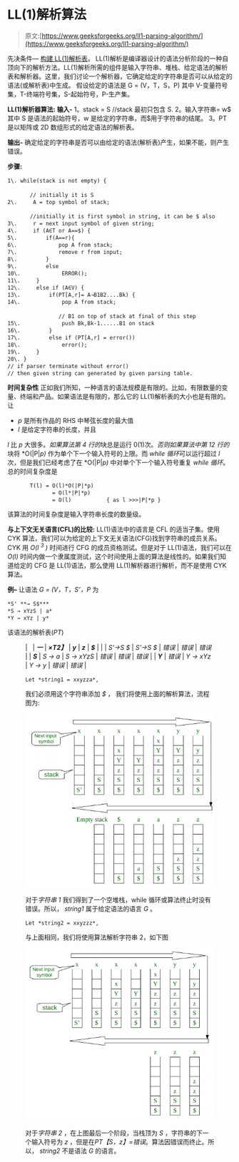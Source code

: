 # LL(1)解析算法

> 原文:[https://www.geeksforgeeks.org/ll1-parsing-algorithm/](https://www.geeksforgeeks.org/ll1-parsing-algorithm/)

先决条件— [构建 LL(1)解析表](https://www.geeksforgeeks.org/construction-of-ll1-parsing-table/)。
LL(1)解析是编译器设计的语法分析阶段的一种自顶向下的解析方法。LL(1)解析所需的组件是输入字符串、堆栈、给定语法的解析表和解析器。这里，我们讨论一个解析器，它确定给定的字符串是否可以从给定的语法(或解析表)中生成。
假设给定的语法是 G = (V，T，S，P)
其中 V-变量符号集，T-终端符号集，S-起始符号，P-生产集。

**LL(1)解析器算法:**
**输入-** 1。stack = S //stack 最初只包含 S.
2。输入字符串= w$
其中 S 是语法的起始符号，w 是给定的字符串，而$用于字符串的结尾。
3。PT 是以矩阵或 2D 数组形式的给定语法的解析表。

**输出-** 确定给定的字符串是否可以由给定的语法(解析表)产生，如果不能，则产生错误。

**步骤:**

```
1\. while(stack is not empty) {

       // initially it is S
2\.     A = top symbol of stack;  

       //initially it is first symbol in string, it can be $ also
3\.     r = next input symbol of given string; 
4\.     if (A∈T or A==$) {
5\.         if(A==r){
6\.             pop A from stack;
7\.             remove r from input;
8\.         }
9\.         else
10\.             ERROR();
11\.     }
12\.     else if (A∈V) {
13\.         if(PT[A,r]= A⇢B1B2....Bk) {
14\.             pop A from stack;

                // B1 on top of stack at final of this step
15\.             push Bk,Bk-1......B1 on stack  
16\.         }
17\.         else if (PT[A,r] = error())
18\.             error();
19\.     }
20\. } 
// if parser terminate without error() 
// then given string can generated by given parsing table.
```

**时间复杂性**
正如我们所知，一种语言的语法规模是有限的。比如，有限数量的变量、终端和产品。如果语法是有限的，那么它的 LL(1)解析表的大小也是有限的。让

*   *p* 是所有作品的 RHS 中琴弦长度的最大值
*   *l* 是给定字符串的长度，并且

*l* 比 *p* 大很多。*如果算法第 4 行的*块总是运行 0(1)次。*否则如果算法中第 12 行的*块将 *O(|P|*p)* 作为单个下一个输入符号的上限。而 *while 循环*可以运行超过 *l* 次，但是我们已经考虑了在 *O(|P|*p)* 中对单个下一个输入符号重复 *while 循环*。总的时间复杂度是

```
       T(l) = O(l)*O(|P|*p)
              = O(l*|P|*p)
              = O(l)           { as l >>>|P|*p }
```

该算法的时间复杂度是输入字符串长度的数量级。

**与上下文无关语言(CFL)的比较:**
LL(1)语法中的语言是 CFL 的适当子集。使用 CYK 算法，我们可以为给定的上下文无关语法(CFG)找到字符串的成员关系。CYK 用 *O(l <sup>3</sup> )* 时间进行 CFG 的成员资格测试。但是对于 LL(1)语法，我们可以在 *O(l)* 时间内做一个隶属度测试，这个时间使用上面的算法是线性的。如果我们知道给定的 CFG 是 LL(1)语法，那么使用 LL(1)解析器进行解析，而不是使用 CYK 算法。

**例–**
让语法 *G = (V，T，S’，P* 为

```
*S' **→ S$***
*S → xYzS | a*
*Y → xYz | y*
```

该语法的解析表(*PT*)

<figure class="table">

|   | ***一*** | ***×T2】*** | ***y*** | ***z*** | ***$*** |
|  | *S’→S $* | *S’→S $* | *错误* | *错误* | *错误* |
| ***S*** | *S → a* | *S → xYzS* | *错误* | *错误* | *错误* |
| ***Y*** | *错误* | *Y → xYz* | *Y → y* | *错误* | *错误* |

```
Let *string1 = xxyzza*,
```

我们必须用这个字符串添加 *$* ，
我们将使用上面的解析算法，流程图为:

![](img/11d9634694e293cb9147eb50faa6f76d.png)

对于*字符串 1* 我们得到了一个空堆栈，while 循环或算法终止时没有错误。所以， *string1* 属于给定语法的语言 *G* 。

```
Let *string2 = xxyzzz*,
```

与上面相同，我们将使用算法解析字符串 2，如下图

![](img/708d50d3135b459050f375e324b33650.png)

对于*字符串 2* ，在上图最后一个阶段，当栈顶为 *S* ，字符串的下一个输入符号为 *z* ，但是在*PT【S，z】=错误*。算法因错误而终止。所以， *string2* 不是语法 *G* 的语言。

</figure>